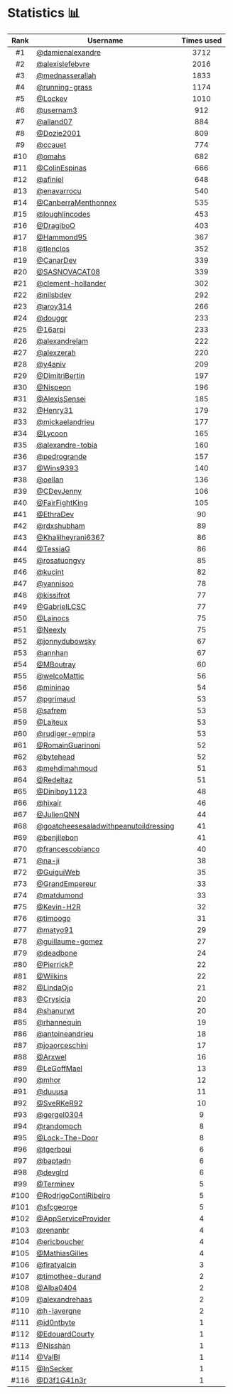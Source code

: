 # Statistics 📊

|Rank|Username|Times used|
:--------:|--------|:--------:|
|#1|[@damienalexandre](https://github.com/damienalexandre)|3712|
|#2|[@alexislefebvre](https://github.com/alexislefebvre)|2016|
|#3|[@mednasserallah](https://github.com/mednasserallah)|1833|
|#4|[@running-grass](https://github.com/running-grass)|1174|
|#5|[@Lockev](https://github.com/Lockev)|1010|
|#6|[@usernam3](https://github.com/usernam3)|912|
|#7|[@alland07](https://github.com/alland07)|884|
|#8|[@Dozie2001](https://github.com/Dozie2001)|809|
|#9|[@ccauet](https://github.com/ccauet)|774|
|#10|[@omahs](https://github.com/omahs)|682|
|#11|[@ColinEspinas](https://github.com/ColinEspinas)|666|
|#12|[@afiniel](https://github.com/afiniel)|648|
|#13|[@enavarrocu](https://github.com/enavarrocu)|540|
|#14|[@CanberraMenthonnex](https://github.com/CanberraMenthonnex)|535|
|#15|[@loughlincodes](https://github.com/loughlincodes)|453|
|#16|[@DragiboO](https://github.com/DragiboO)|403|
|#17|[@Hammond95](https://github.com/Hammond95)|367|
|#18|[@tlenclos](https://github.com/tlenclos)|352|
|#19|[@CanarDev](https://github.com/CanarDev)|339|
|#20|[@SASNOVACAT08](https://github.com/SASNOVACAT08)|339|
|#21|[@clement-hollander](https://github.com/clement-hollander)|302|
|#22|[@nilsbdev](https://github.com/nilsbdev)|292|
|#23|[@aroy314](https://github.com/aroy314)|266|
|#24|[@douggr](https://github.com/douggr)|233|
|#25|[@16arpi](https://github.com/16arpi)|233|
|#26|[@alexandrelam](https://github.com/alexandrelam)|222|
|#27|[@alexzerah](https://github.com/alexzerah)|220|
|#28|[@y4aniv](https://github.com/y4aniv)|209|
|#29|[@DimitriBertin](https://github.com/DimitriBertin)|197|
|#30|[@Nispeon](https://github.com/Nispeon)|196|
|#31|[@AlexisSensei](https://github.com/AlexisSensei)|185|
|#32|[@Henry31](https://github.com/Henry31)|179|
|#33|[@mickaelandrieu](https://github.com/mickaelandrieu)|177|
|#34|[@Lycoon](https://github.com/Lycoon)|165|
|#35|[@alexandre-tobia](https://github.com/alexandre-tobia)|160|
|#36|[@pedrogrande](https://github.com/pedrogrande)|157|
|#37|[@Wins9393](https://github.com/Wins9393)|140|
|#38|[@oellan](https://github.com/oellan)|136|
|#39|[@CDevJenny](https://github.com/CDevJenny)|106|
|#40|[@FairFightKing](https://github.com/FairFightKing)|105|
|#41|[@EthraDev](https://github.com/EthraDev)|90|
|#42|[@rdxshubham](https://github.com/rdxshubham)|89|
|#43|[@Khalilheyrani6367](https://github.com/Khalilheyrani6367)|86|
|#44|[@TessiaG](https://github.com/TessiaG)|86|
|#45|[@rosatuongvy](https://github.com/rosatuongvy)|85|
|#46|[@kucint](https://github.com/kucint)|82|
|#47|[@yannisoo](https://github.com/yannisoo)|78|
|#48|[@kissifrot](https://github.com/kissifrot)|77|
|#49|[@GabrielLCSC](https://github.com/GabrielLCSC)|77|
|#50|[@Lainocs](https://github.com/Lainocs)|75|
|#51|[@Neexly](https://github.com/Neexly)|75|
|#52|[@jonnydubowsky](https://github.com/jonnydubowsky)|67|
|#53|[@annhan](https://github.com/annhan)|67|
|#54|[@MBoutray](https://github.com/MBoutray)|60|
|#55|[@welcoMattic](https://github.com/welcoMattic)|56|
|#56|[@mininao](https://github.com/mininao)|54|
|#57|[@pgrimaud](https://github.com/pgrimaud)|53|
|#58|[@safrem](https://github.com/safrem)|53|
|#59|[@Laiteux](https://github.com/Laiteux)|53|
|#60|[@rudiger-empira](https://github.com/rudiger-empira)|53|
|#61|[@RomainGuarinoni](https://github.com/RomainGuarinoni)|52|
|#62|[@bytehead](https://github.com/bytehead)|52|
|#63|[@mehdimahmoud](https://github.com/mehdimahmoud)|51|
|#64|[@Redeltaz](https://github.com/Redeltaz)|51|
|#65|[@Diniboy1123](https://github.com/Diniboy1123)|48|
|#66|[@hixair](https://github.com/hixair)|46|
|#67|[@JulienQNN](https://github.com/JulienQNN)|44|
|#68|[@goatcheesesaladwithpeanutoildressing](https://github.com/goatcheesesaladwithpeanutoildressing)|41|
|#69|[@benjilebon](https://github.com/benjilebon)|41|
|#70|[@francescobianco](https://github.com/francescobianco)|40|
|#71|[@na-ji](https://github.com/na-ji)|38|
|#72|[@GuiguiWeb](https://github.com/GuiguiWeb)|35|
|#73|[@GrandEmpereur](https://github.com/GrandEmpereur)|33|
|#74|[@matdumond](https://github.com/matdumond)|33|
|#75|[@Kevin-H2R](https://github.com/Kevin-H2R)|32|
|#76|[@timoogo](https://github.com/timoogo)|31|
|#77|[@matyo91](https://github.com/matyo91)|29|
|#78|[@guillaume-gomez](https://github.com/guillaume-gomez)|27|
|#79|[@deadbone](https://github.com/deadbone)|24|
|#80|[@PierrickP](https://github.com/PierrickP)|22|
|#81|[@Wilkins](https://github.com/Wilkins)|22|
|#82|[@LindaOjo](https://github.com/LindaOjo)|21|
|#83|[@Crysicia](https://github.com/Crysicia)|20|
|#84|[@shanurwt](https://github.com/shanurwt)|20|
|#85|[@rhannequin](https://github.com/rhannequin)|19|
|#86|[@antoineandrieu](https://github.com/antoineandrieu)|18|
|#87|[@joaorceschini](https://github.com/joaorceschini)|17|
|#88|[@Arxwel](https://github.com/Arxwel)|16|
|#89|[@LeGoffMael](https://github.com/LeGoffMael)|13|
|#90|[@mhor](https://github.com/mhor)|12|
|#91|[@duuusa](https://github.com/duuusa)|11|
|#92|[@SveRKeR92](https://github.com/SveRKeR92)|10|
|#93|[@gergel0304](https://github.com/gergel0304)|9|
|#94|[@randompch](https://github.com/randompch)|8|
|#95|[@Lock-The-Door](https://github.com/Lock-The-Door)|8|
|#96|[@tgerboui](https://github.com/tgerboui)|6|
|#97|[@baptadn](https://github.com/baptadn)|6|
|#98|[@devglrd](https://github.com/devglrd)|6|
|#99|[@Terminev](https://github.com/Terminev)|5|
|#100|[@RodrigoContiRibeiro](https://github.com/RodrigoContiRibeiro)|5|
|#101|[@sfcgeorge](https://github.com/sfcgeorge)|5|
|#102|[@AppServiceProvider](https://github.com/AppServiceProvider)|4|
|#103|[@renanbr](https://github.com/renanbr)|4|
|#104|[@ericboucher](https://github.com/ericboucher)|4|
|#105|[@MathiasGilles](https://github.com/MathiasGilles)|4|
|#106|[@firatyalcin](https://github.com/firatyalcin)|3|
|#107|[@timothee-durand](https://github.com/timothee-durand)|2|
|#108|[@Alba0404](https://github.com/Alba0404)|2|
|#109|[@alexandrehaas](https://github.com/alexandrehaas)|2|
|#110|[@h-lavergne](https://github.com/h-lavergne)|2|
|#111|[@id0ntbyte](https://github.com/id0ntbyte)|1|
|#112|[@EdouardCourty](https://github.com/EdouardCourty)|1|
|#113|[@Nisshan](https://github.com/Nisshan)|1|
|#114|[@ValBl](https://github.com/ValBl)|1|
|#115|[@InSecker](https://github.com/InSecker)|1|
|#116|[@D3f1G41n3r](https://github.com/D3f1G41n3r)|1|
